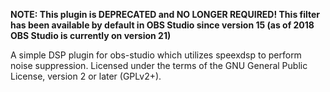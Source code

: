 **NOTE: This plugin is DEPRECATED and NO LONGER REQUIRED! This filter has been available by default in OBS Studio since version 15 (as of 2018 OBS Studio is currently on version 21)**

A simple DSP plugin for obs-studio which utilizes speexdsp to perform noise suppression. Licensed under the terms of the GNU General Public License, version 2 or later (GPLv2+).
